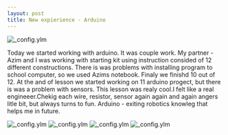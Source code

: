 ```yaml
---
layout: post
title: New expierience - Arduino
---
```

![_config.ylm](https://lh3.googleusercontent.com/NA35ywoUejSIDLQhKXmUA3yUwgquubnpLFsr0ohXSplJ-dVgdCISK8Hlt-scdcx_psbG2CUlSdyzrAAp9hej1sZAqsL2ZBra_EOA7EjuZHyi2lp7ioDCeXLHkDzKNeW2FdzJ2WFRYRpuM9P3jmGc-E_n04Rne1Vq_f6Z9da7Q6UjS4fvEFkQLqLU4UnDTXIfqUcv20135j1tzKM9f0HTR2noy70J49k1Aw9Oq226l1Sipv3vp0qGW1PJc8OtQgmTTE_4pRpgI7pBttb8VpO4FA34paN_7FkuAcZnNSrhNmlf5Bk4PbdZfJmM7lXEugihm422XKV6GDu2owit0UBXckPaQIDRNCpLWHt4BsR7gpYYUfrECk-ab6V4LNup3cbWwdBZllVsJ2-RCkwp7jx6N8pD_7jMLsgNID_Vo3DGIvc7eEpufq1WNdB4F681u79QcjnsjeDE7fIvzQz6x4ZP6z5BpUVCIwyJ9MImrDIRsIy7ofBCWBFZ5-SY-3f3XLCGDKeVn3TQ7mOfNkyY5bERSUggx-L9oTeWmB9v85FBAtMP13O5V19NNiF7agawVo2b71UzXjwhnrnQPk3qx4nHhbmIOHCh6w=w1204-h677-no)




Today we started working with arduino. It was couple work. My partner - Azim and I was working with starting kit using instruction consided of 12 different constructions.
There is was problems with installing program to school computer, so we used Azims notebook. Finaly we finishd 10 out of 12. At the and of lesson we started working on 11 arduino progect, but there is was a problem with sensors.
This lesson was realy cool.I felt like a real engineeer.Chekig each wire, resistor, sensor again again and again angers litle bit, but always turns to fun.
Arduino - exiting robotics knowleg that helps me in future.



![_config.ylm](https://lh3.googleusercontent.com/OrNFZCZPGxqcvvRE3b1XlkdTLVnFEqa1ixWPC6iVwQDAa4Di3ympPnLB5HH6_Ujtt6tEesNraWOPrrgkkWKmLBzMzKumx5u8HKhSrx5slI-Lj5bmIU9ROxc43vIjaD2tQGOGgEyz_x1O-gRQ__keacIBnbzRI6l0G5morXEpw-mjYHXxaDCO70dmw1cSkhhwKPjuKde-0eOaBvBQngozRDdjBeVfnUcFbn6JksgNrOrEEG024oO7BjUcIFoBDnzxk6whsKjMwoXzUzhK-V1pipbo_qirQgOXe9v0BXzl9644sXDc0K6Dl1Pq3T0CnrGCaqSY1BMQb5FefSrf7nsJ956hMX9legZGtXAauJneel7RWYxqjmcu25IbwaTS7Pcm96o6jRwOiavphhmo-66JWMncpERf03U1iFldI-S6FHhs8H5EbU1Jx5MQpad88WlHNj8hCA4CsiRL3pXwLKGWsM7M_kDVDOQqi5ufV-NIBmoPrpoVbwlBfp18EK4-9VTtwZWXKyvMM_TlZUomTjfAJ7hGEf9SuOrS6tyBe_56_f0tqmyBT9AdhP97L-tWxbFaKBhiA1XhxmQql3ZXMN6g0HoCRa5W-g=w1204-h677-no)
![_config.ylm](https://lh3.googleusercontent.com/cpGK97YRrIQuo7_icWR5AFBCtQAM3OgpS4Gsj3_nDHgW0dMjM4sp0HGgdC9nk5qSgWHhHq13vihC8o6oai8L-be5UoUGuTkY-m8wcI1fGZTWQKqoVXMs3oFQnRbNP0FlDIAzmUBmnMVDWGt-TcDBypYrlZ6cWv0Leh9U_NrK6TAwClmBqql6Os4YOzyRENKUVLG0zFbQ10_NSdQUZOp9N5CVwrt5iJ85FuxkkmECnfAACfqjr2OBPk2NImQtRR3vjKdPQ0ttuuVM2M9WvtVp8uxupPOz89OGrM93yolbtfREJae63U2wo4JSnk4wlaVgLLjUeVkGTOKGjonJxyEVIEBS43Xn9yKbWX9scJbx74l7me1bwo1URyxycQStmeQ1PU6ZWgNXV4sjd5_RIpW8BdJTlmpHTo7S5x0iC2W1S-wsDI5rVoRt1YS9mVrN-6tPrr0WRiOPmqLjb2sSl9gAokXvPlO59umukgdXUmLL7Lu9NnGGWKd7-05AHTqTgMfDq5ZEYpJsTmUeWa1KaAshJE-8f558pogJQp-qkeP_F7OPMW-AWjki3P-PZ3rdNyGQH8GpkHd8AkOrfUfR0xSCdUwPw1I4xA=w381-h677-no)
![_config.ylm](https://lh3.googleusercontent.com/6wgN-uOPrIbQPVd5SupwduRJg_p29AKgP5NQukGOjSMrEdUhqAnFkTW8WIdzRPfqhdHqY23tP5jt2ekZsgopFOFtamsnRdLhoIfOOGh_vW-F2an3Mo4Lbyf8Ofyq6HeZCw9ubYr6MWe-tv4FLj6zktk95mTip0AK3VFQJCL5_Ou_6-Xkca_BseeRIAmuXs5-01YZHNWGlPgnP6DjPKEu6aoIeEqomorP94pj2gkfRgJ0ZjpLD1Fjb-xbctVz8ac7JPMCp7ISLVKbAf8eiQfBINst9iYF0kQyYjjWlG3-yTbOncZ54GNTsgy4kIUzZYJVcVXjRlRZD-88BKIBtXocIwEz7SRKCUfrBnST4SKvGOHIZiA5DFnwTbPccy76kPe2uKId7-Cbv5QB32plC5uqv6uHtWqpX03gaXEw9dSsFLasTdpnsv5LaMS3D7KcTu3HUw07dc0e74SCLdJeTqUlHgOJyK3e7qWTCQLfGeDjwT2b82Ts3xmfr3u4HtVIURtono2Z8FYaWX-UnAdZtxGhtxVmbubU4xlk3CdSDPvO0jTmVnvmiKtHpUJ8fhskH7ZpU3tPwdLRLMjqN9RHLeqerh_fMCyP4Q=w381-h677-no)
![_config.ylm](https://lh3.googleusercontent.com/QGmHeJCvmNTdBixosO07DsCSWMtBYGJ-ZtdUHMZ0UI9q33y_gYhSJSsohU3yOkR_DKPwe9AgnycO9ePOWtckQKHak70ACzDfkQ0H2TojWOp-gj6mMUDEaJkVHbbVTXc_BJr7XJ_sPl2vFw6DvIPiMDPvQbiCQhRm55C_c37M5u1v10B8wKZ2R3zbVJP8LML3gCIJMj-Fqm5T316G4oEB_hzE9jLfeW9Uyl6u_ugRZVgyYxZ72LPOKgRgHSN9MArrJPH200zbZIczen5I2qLkfWlSP2g4tsz6--rbTOZW6ehgE3TOi-JeAxiofYnXo1GtAlXVVRZeXsUL6hcQ8Dh9x9hdLG-Kd0iWpL7ms3YMdk_w18jGfV10xcVlCM1tDcwf3XbyeYMxI-1aafWg_EmBRfDjFbs_UBh5IRfV39LIud6bIx5i1_MhA7TKqFE-H4EheicRxoGEwFoZm45Q9LeaiK2BvcBTXOedu6UwXZ8QecMBm647ygF-MDuCS_ElDds0YJ5Qr_owicjr-ZWYZtQ5C1-rd_hwpsgTWxJZB7ZeJGvPlQslnkw2hknB7vU6BbZdZlFP5VJe-vGJWtecrcJwsA5dXbeDew=w381-h677-no)
